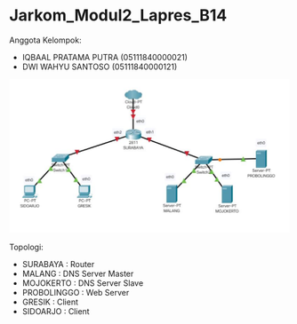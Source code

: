 # **Jarkom_Modul2_Lapres_B14**
Anggota Kelompok:
- IQBAAL PRATAMA PUTRA  (05111840000021)
- DWI WAHYU SANTOSO     (05111840000121)

![alt text](https://github.com/dws-in/Jarkom_Modul2_Lapres_B14/blob/main/images/topologi.PNG?raw=true)

Topologi:
- SURABAYA    : Router
- MALANG      : DNS Server Master
- MOJOKERTO   : DNS Server Slave
- PROBOLINGGO : Web Server
- GRESIK      : Client
- SIDOARJO    : Client  
